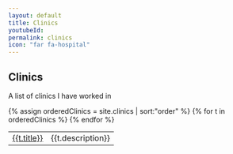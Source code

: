 ```yaml
---
layout: default
title: Clinics
youtubeId:
permalink: clinics
icon: "far fa-hospital"
---
```

## Clinics

A list of clinics I have worked in


<table>
<tbody>
{% assign orderedClinics = site.clinics | sort:"order" %}
{% for t in orderedClinics %}
  <tr>
    <td><a href="{{t.clinicUrl}}">{{t.title}}</a></td>
    <td>{{t.description}}</td>
  </tr>
{% endfor %}
</tbody>
</table>
